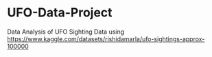 # UFO-Data-Project
Data Analysis of UFO Sighting Data using https://www.kaggle.com/datasets/rishidamarla/ufo-sightings-approx-100000
